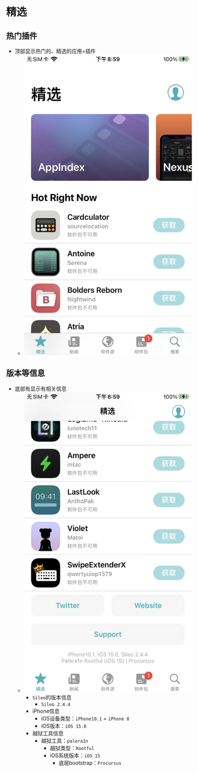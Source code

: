 # 精选

## 热门插件

* 顶部显示热门的、精选的应用=插件
  * ![sileo_ui_elite](../../../assets/img/sileo_ui_elite.jpg)

## 版本等信息

* 底部有显示有相关信息
  * ![sileo_ui_elite_bottom](../../../assets/img/sileo_ui_elite_bottom.jpg)
    * `Sileo`的版本信息
      * `Sileo 2.4.4`
    * iPhone信息
      * iOS设备类型：`iPhone10.1` = `iPhone 8`
      * iOS版本：`iOS 15.0`
    * 越狱工具信息
      * 越狱工具：`palera1n`
        * 越狱类型：`Rootful`
        * iOS系统版本：`iOS 15`
          * 底层bootstrap：`Procursus`
